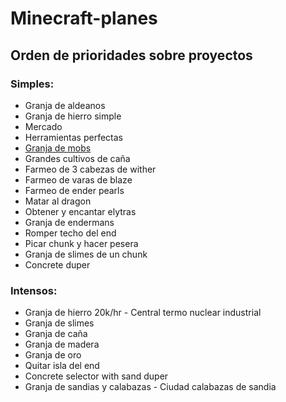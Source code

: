 # Minecraft-planes
 
## Orden de prioridades sobre proyectos

### Simples:
 - Granja de aldeanos
 - Granja de hierro simple
 - Mercado
 - Herramientas perfectas
 - [Granja de mobs](/Granjas/Mobs/material_list_2022-06-07_22.40.44.txt)
 - Grandes cultivos de caña
 - Farmeo de 3 cabezas de wither
 - Farmeo de varas de blaze
 - Farmeo de ender pearls
 - Matar al dragon
 - Obtener y encantar elytras
 - Granja de endermans
 - Romper techo del end
 - Picar chunk y hacer pesera
 - Granja de slimes de un chunk
 - Concrete duper

### Intensos:
 - Granja de hierro 20k/hr - Central termo nuclear industrial
 - Granja de slimes
 - Granja de caña
 - Granja de madera
 - Granja de oro
 - Quitar isla del end
 - Concrete selector with sand duper
 - Granja de sandias y calabazas - Ciudad calabazas de sandia